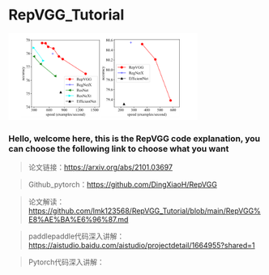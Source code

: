 # RepVGG_Tutorial

<img src="img/15.png" alt="12" style="zoom: 80%;" />

### Hello, welcome here, this is the RepVGG code explanation, you can choose the following link to choose what you want

> 论文链接：https://arxiv.org/abs/2101.03697

> Github_pytorch：https://github.com/DingXiaoH/RepVGG

> 论文解读：https://github.com/lmk123568/RepVGG_Tutorial/blob/main/RepVGG%E8%AE%BA%E6%96%87.md

> paddlepaddle代码深入讲解：https://aistudio.baidu.com/aistudio/projectdetail/1664955?shared=1

> Pytorch代码深入讲解：
